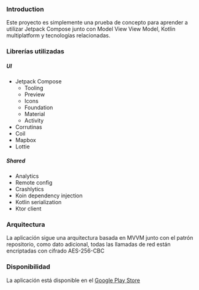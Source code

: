 ### Introduction

Este proyecto es simplemente una prueba de concepto para aprender a utilizar Jetpack Compose junto con Model View View
Model, Kotlin multiplatform y tecnologías relacionadas.

### Librerías utilizadas

##### UI

* Jetpack Compose
    * Tooling
    * Preview
    * Icons
    * Foundation
    * Material
    * Activity
* Corrutinas
* Coil
* Mapbox
* Lottie

##### Shared

* Analytics
* Remote config
* Crashlytics
* Koin dependency injection
* Kotlin serialization
* Ktor client

### Arquitectura

La aplicación sigue una arquitectura basada en MVVM junto con el patrón repositorio, como dato adicional, todas las
llamadas de red están encriptadas con cifrado AES-256-CBC

### Disponibilidad

La aplicación está disponible en el [Google Play Store](https://play.google.com/store/apps/details?id=com.badajoz.badajozentubolsillo.android "Enlace a la aplicación en Google Play Store")
